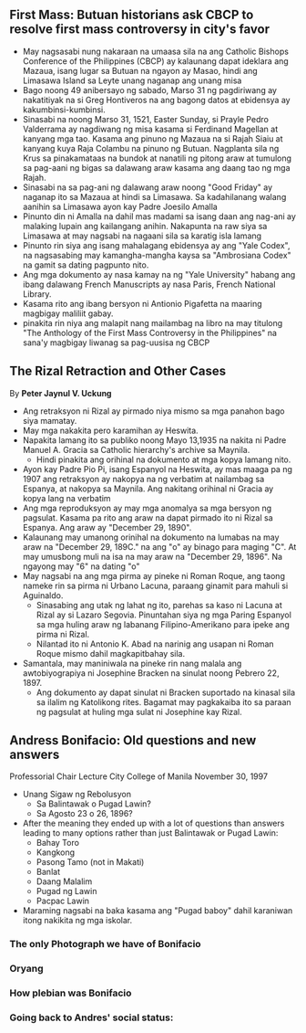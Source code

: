 
## First Mass: Butuan historians ask CBCP to resolve first mass controversy in city's favor
- May nagsasabi nung nakaraan na umaasa sila na ang Catholic Bishops Conference of the Philippines (CBCP) ay kalaunang dapat ideklara ang Mazaua, isang lugar sa Butuan na ngayon ay Masao, hindi ang Limasawa Island sa Leyte unang naganap ang unang misa
- Bago noong  49 anibersayo ng sabado, Marso 31 ng pagdiriwang ay nakatitiyak na si Greg Hontiveros na ang bagong datos at ebidensya ay kakumbinsi-kumbinsi.
- Sinasabi na noong Marso 31, 1521, Easter Sunday, si Prayle Pedro Valderrama ay nagdiwang ng misa kasama si Ferdinand Magellan at kanyang mga tao. Kasama ang pinuno ng Mazaua na si Rajah Siaiu at kanyang kuya Raja Colambu na pinuno ng Butuan. Nagplanta sila ng Krus sa pinakamataas na bundok at nanatili ng pitong araw at tumulong sa pag-aani ng bigas sa dalawang araw kasama ang daang tao ng mga Rajah.
- Sinasabi na sa pag-ani ng dalawang araw noong "Good Friday" ay naganap ito sa Mazaua at hindi sa Limasawa. Sa kadahilanang walang aanihin sa Limasawa ayon kay Padre Joesilo Amalla
- Pinunto din ni Amalla na dahil mas madami sa isang daan ang nag-ani ay malaking lupain ang kailangang anihin. Nakapunta na raw siya sa Limasawa at may nagsabi na nagaani sila sa karatig isla lamang
- Pinunto rin siya ang isang mahalagang ebidensya ay ang "Yale Codex", na nagsasabing may kamangha-mangha kaysa sa "Ambrosiana Codex" na gamit sa dating pagpunto nito.
- Ang mga dokumento ay nasa kamay na ng "Yale University" habang ang ibang dalawang French Manuscripts ay nasa Paris, French National Library.
- Kasama rito ang ibang bersyon ni Antionio Pigafetta na maaring magbigay maliliit gabay.
- pinakita rin niya ang malapit nang mailambag na libro na may titulong "The Anthology of the First Mass Controversy in the Philippines" na sana'y magbigay liwanag sa pag-uusisa ng CBCP


## The Rizal Retraction and Other Cases
By **Peter Jaynul V. Uckung**

- Ang retraksyon ni Rizal ay pirmado niya mismo sa mga panahon bago siya mamatay.
- May mga nakakita pero karamihan ay Heswita.
- Napakita lamang ito sa publiko noong Mayo 13,1935 na nakita ni Padre Manuel A. Gracia sa Catholic hierarchy's archive sa Maynila.
	- Hindi pinakita ang orihinal na dokumento at mga kopya lamang nito.
- Ayon kay Padre Pio Pi, isang Espanyol na Heswita, ay mas maaga pa ng 1907 ang retraksyon ay nakopya na ng verbatim at nailambag sa Espanya, at nakopya sa Maynila. Ang nakitang orihinal ni Gracia ay kopya lang na verbatim
- Ang mga reproduksyon ay may mga anomalya sa mga bersyon ng pagsulat. Kasama pa rito ang araw na dapat pirmado ito ni Rizal sa Espanya. Ang araw ay "December 29, 1890".
- Kalaunang may umanong orinihal na dokumento na lumabas na may araw na "December 29, 189C." na ang "o" ay binago para maging "C". At may umusbong muli na isa na may araw na "December 29, 1896". Na ngayong may "6" na dating "o"
- May nagsabi na ang mga pirma ay pineke ni Roman Roque, ang taong nameke rin sa pirma ni Urbano Lacuna, paraang ginamit para mahuli si Aguinaldo. 
	- Sinasabing ang utak ng lahat ng ito, parehas sa kaso ni Lacuna at Rizal ay si Lazaro Segovia. Pinuntahan siya ng mga Paring Espanyol sa mga huling araw ng labanang Filipino-Amerikano para ipeke ang pirma ni Rizal.
	- Nilantad ito ni Antonio K. Abad na narinig ang usapan ni Roman Roque mismo dahil magkapitbahay sila.
- Samantala, may maniniwala na pineke rin nang malala ang awtobiyograpiya ni Josephine Bracken na sinulat noong Pebrero 22, 1897.
	- Ang dokumento ay dapat sinulat ni Bracken suportado na kinasal sila sa ilalim ng Katolikong rites. Bagamat may pagkakaiba ito sa paraan ng pagsulat at huling mga sulat ni Josephine kay Rizal.


## Andress Bonifacio: Old questions and new answers
Professorial Chair Lecture
City College of Manila
November 30, 1997
- Unang Sigaw ng Rebolusyon
	- Sa Balintawak o Pugad Lawin?
	- Sa Agosto 23 o 26, 1896?
- After the meaning they ended up with a lot of questions than answers leading to many options rather than just Balintawak or Pugad Lawin:
	- Bahay Toro
	- Kangkong
	- Pasong Tamo (not in Makati)
	- Banlat
	- Daang Malalim
	- Pugad ng Lawin
	- Pacpac Lawin
- Maraming nagsabi na baka kasama ang "Pugad baboy" dahil karaniwan itong nakikita ng mga iskolar.



### The only Photograph we have of Bonifacio



### Oryang



### How plebian was Bonifacio




### Going back to Andres' social status:


